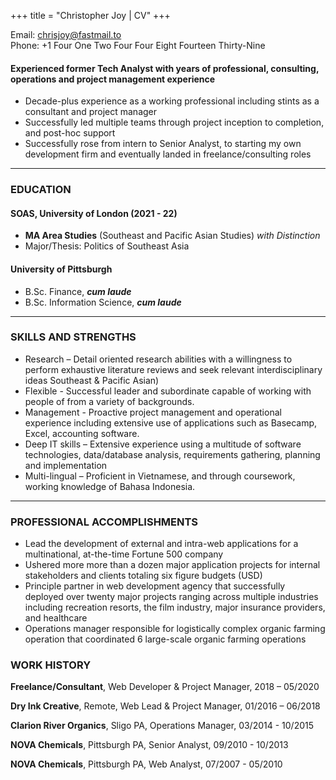 +++
title = "Christopher Joy | CV"
+++

<!-- ## CV -->

Email: [chrisjoy@fastmail.to](mailto:chrisjoy@fastmail.to)  
Phone: +1 Four One Two Four Four Eight Fourteen Thirty-Nine

#### Experienced former Tech Analyst with years of professional, consulting, operations and project management experience

* Decade-plus experience as a working professional including stints as a consultant and project manager
* Successfully led multiple teams through project inception to completion, and post-hoc support
* Successfully rose from intern to Senior Analyst, to starting my own development firm and eventually landed in freelance/consulting roles

---

### EDUCATION

#### SOAS, University of London (2021 - 22)

* **MA Area Studies** (Southeast and Pacific Asian Studies) *with Distinction*
* Major/Thesis: Politics of Southeast Asia

#### University of Pittsburgh

* B.Sc. Finance, ***cum laude***
* B.Sc. Information Science, ***cum laude***

---

### SKILLS AND STRENGTHS

* Research – Detail oriented research abilities with a willingness to perform exhaustive literature reviews and seek relevant interdisciplinary ideas Southeast & Pacific Asian)
* Flexible - Successful leader and subordinate capable of working with people of from a variety of backgrounds.
* Management - Proactive project management and operational experience including extensive use of applications such as Basecamp, Excel, accounting software.
* Deep IT skills – Extensive experience using a multitude of software technologies, data/database analysis, requirements gathering, planning and implementation
* Multi-lingual – Proficient in Vietnamese, and through coursework, working knowledge of Bahasa Indonesia.

---

### PROFESSIONAL ACCOMPLISHMENTS

* Lead the development of external and intra-web applications for a multinational, at-the-time Fortune 500 company
* Ushered more more than a dozen major application projects for internal stakeholders and clients totaling six figure budgets (USD)
* Principle partner in web development agency that successfully deployed over twenty major projects ranging across multiple industries including recreation resorts, the film industry, major insurance providers, and healthcare
* Operations manager responsible for logistically complex organic farming operation that coordinated 6 large-scale organic farming operations

### WORK HISTORY

**Freelance/Consultant**, Web Developer & Project Manager, 2018 – 05/2020

**Dry Ink Creative**, Remote, Web Lead & Project Manager, 01/2016 – 06/2018

**Clarion River Organics**, Sligo PA, Operations Manager, 03/2014 - 10/2015

**NOVA Chemicals**, Pittsburgh PA, Senior Analyst, 09/2010 - 10/2013

**NOVA Chemicals**, Pittsburgh PA, Web Analyst, 07/2007 - 05/2010

